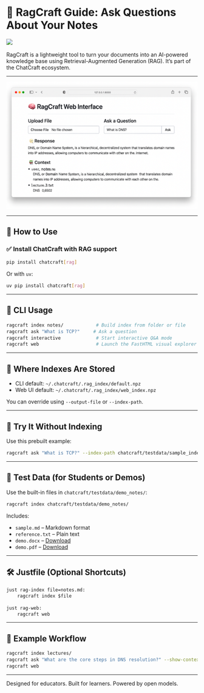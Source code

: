 # 🧠 RagCraft Guide: Ask Questions About Your Notes

[![](https://img.shields.io/badge/CLI-RagCraft-blue)](#💬-cli-usage)

RagCraft is a lightweight tool to turn your documents into an AI-powered knowledge base using Retrieval-Augmented Generation (RAG). It’s part of the ChatCraft ecosystem.

---

![RagCraft Web Interface](assets/ragcraft-web-preview.png)

---

## 🚀 How to Use

### ✅ Install ChatCraft with RAG support

```bash
pip install chatcraft[rag]
```

Or with `uv`:

```bash
uv pip install chatcraft[rag]
```

---

## 💬 CLI Usage

```bash
ragcraft index notes/            # Build index from folder or file
ragcraft ask "What is TCP?"     # Ask a question
ragcraft interactive             # Start interactive Q&A mode
ragcraft web                     # Launch the FastHTML visual explorer
```

---

## 📁 Where Indexes Are Stored

- CLI default: `~/.chatcraft/.rag_index/default.npz`
- Web UI default: `~/.chatcraft/.rag_index/web_index.npz`

You can override using `--output-file` or `--index-path`.

---

## 🧪 Try It Without Indexing

Use this prebuilt example:

```bash
ragcraft ask "What is TCP?" --index-path chatcraft/testdata/sample_index.npz
```

---

## 📂 Test Data (for Students or Demos)

Use the built-in files in `chatcraft/testdata/demo_notes/`:

```bash
ragcraft index chatcraft/testdata/demo_notes/
```

Includes:

- `sample.md` – Markdown format
- `reference.txt` – Plain text
- `demo.docx` – [Download](../demo.docx)
- `demo.pdf` – [Download](../demo.pdf)

---

## 🛠️ Justfile (Optional Shortcuts)

```make
just rag-index file=notes.md:
    ragcraft index $file

just rag-web:
    ragcraft web
```

---

## 🧠 Example Workflow

```bash
ragcraft index lectures/
ragcraft ask "What are the core steps in DNS resolution?" --show-context
ragcraft web
```

---

Designed for educators. Built for learners. Powered by open models.
